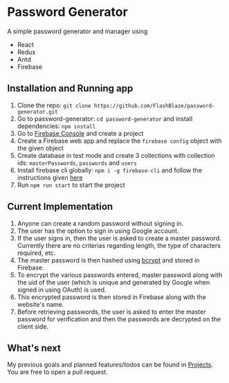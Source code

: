# Password Generator

A simple password generator and manager using

- React
- Redux
- Antd
- Firebase

## Installation and Running app

1. Clone the repo: `git clone https://github.com/FlashBlaze/password-generator.git`
2. Go to password-generator: `cd password-generator` and install dependencies: `npm install`
3. Go to [Firebase Console](https://console.firebase.google.com) and create a project
4. Create a Firebase web app and replace the `firebase config` object with the given object
5. Create database in test mode and create 3 collections with collection ids: `masterPasswords`, `passwords` and `users`
6. Install firebase cli globally: `npm i -g firebase-cli` and follow the instructions given [here](https://firebase.google.com/docs/hosting/quickstart)
7. Run `npm run start` to start the project

## Current Implementation

1. Anyone can create a random password without signing in.
2. The user has the option to sign in using Google account.
3. If the user signs in, then the user is asked to create a master password. Currently there are no criterias regarding length, the type of characters required, etc.
4. The master password is then hashed using [bcrypt](https://www.npmjs.com/package/bcryptjs) and stored in Firebase.
5. To encrypt the various passwords entered, master password along with the uid of the user (which is unique and generated by Google when signed in using OAuth) is used.
6. This encrypted password is then stored in Firebase along with the website's name.
7. Before retrieving passwords, the user is asked to enter the master password for verification and then the passwords are decrypted on the client side.

## What's next

My previous goals and planned features/todos can be found in [Projects](https://github.com/FlashBlaze/password-generator/projects). You are free to open a pull request.

